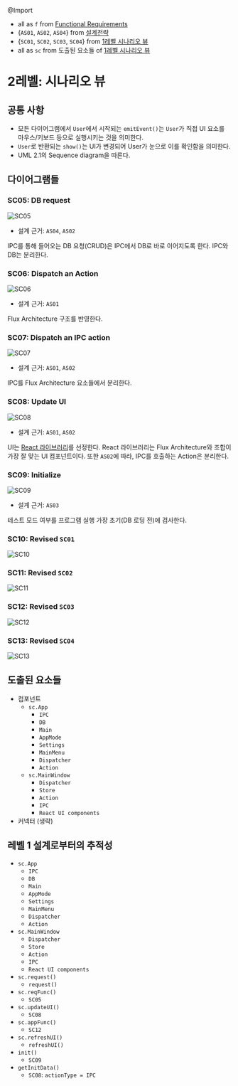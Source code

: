 @Import
* all as `f` from [Functional Requirements](https://github.com/byron1st/my-workshop-doc/blob/master/doc/req.func.md)
* {`AS01`, `AS02`, `AS04`} from [설계전략](https://github.com/byron1st/my-workshop-doc/blob/master/doc/arch.strategies.md)
* {`SC01`, `SC02`, `SC03`, `SC04`} from [1레벨 시나리오 뷰](https://github.com/byron1st/my-workshop-doc/blob/master/doc/arch.views.1.scenario.md)
* all as `sc` from 도출된 요소들 of [1레벨 시나리오 뷰](https://github.com/byron1st/my-workshop-doc/blob/master/doc/arch.views.1.scenario.md)

# 2레벨: 시나리오 뷰
## 공통 사항
* 모든 다이어그램에서 `User`에서 시작되는 `emitEvent()`는 `User`가 직접 UI 요소를 마우스/키보드 등으로 실행시키는 것을 의미한다.
* `User`로 반환되는 `show()`는 UI가 변경되어 User가 눈으로 이를 확인함을 의미한다.
* UML 2.1의 Sequence diagram을 따른다.

## 다이어그램들
### SC05: DB request
![SC05](https://github.com/byron1st/my-workshop-doc/blob/master/images/scenario-view-sc05-2016-08-19.png)
* 설계 근거: `AS04`, `AS02`

IPC를 통해 들어오는 DB 요청(CRUD)은 IPC에서 DB로 바로 이어지도록 한다. IPC와 DB는 분리한다.

### SC06: Dispatch an Action
![SC06](https://github.com/byron1st/my-workshop-doc/blob/master/images/scenario-view-sc06-2016-08-19.png)
* 설계 근거: `AS01`

Flux Architecture 구조를 반영한다.

### SC07: Dispatch an IPC action
![SC07](https://github.com/byron1st/my-workshop-doc/blob/master/images/scenario-view-sc07-2016-08-19.png)
* 설계 근거: `AS01`, `AS02`

IPC를 Flux Architecture 요소들에서 분리한다.

### SC08: Update UI
![SC08](https://github.com/byron1st/my-workshop-doc/blob/master/images/scenario-view-sc08-2016-08-19.png)
* 설계 근거: `AS01`, `AS02`

UI는 [React 라이브러리](https://facebook.github.io/react/)를 선정한다. React 라이브러리는 Flux Architecture와 조합이 가장 잘 맞는 UI 컴포넌트이다. 또한 `AS02`에 따라, IPC를 호출하는 Action은 분리한다.

### SC09: Initialize
![SC09](https://github.com/byron1st/my-workshop-doc/blob/master/images/scenario-view-sc09-2016-08-19.png)
* 설계 근거: `AS03`

테스트 모드 여부를 프로그램 실행 가장 초기(DB 로딩 전)에 검사한다.

### SC10: Revised `SC01`
![SC10](https://github.com/byron1st/my-workshop-doc/blob/master/images/scenario-view-sc10-2016-08-19.png)

### SC11: Revised `SC02`
![SC11](https://github.com/byron1st/my-workshop-doc/blob/master/images/scenario-view-sc11-2016-08-19.png)

### SC12: Revised `SC03`
![SC12](https://github.com/byron1st/my-workshop-doc/blob/master/images/scenario-view-sc12-2016-08-19.png)

### SC13: Revised `SC04`
![SC13](https://github.com/byron1st/my-workshop-doc/blob/master/images/scenario-view-sc13-2016-08-19.png)

## 도출된 요소들
* 컴포넌트
  * `sc.App`
    * `IPC`
    * `DB`
    * `Main`
    * `AppMode`
    * `Settings`
    * `MainMenu`
    * `Dispatcher`
    * `Action`
  * `sc.MainWindow`
    * `Dispatcher`
    * `Store`
    * `Action`
    * `IPC`
    * `React UI components`
* 커넥터 (생략)

## 레벨 1 설계로부터의 추적성
* `sc.App`
  * `IPC`
  * `DB`
  * `Main`
  * `AppMode`
  * `Settings`
  * `MainMenu`
  * `Dispatcher`
  * `Action`
* `sc.MainWindow`
  * `Dispatcher`
  * `Store`
  * `Action`
  * `IPC`
  * `React UI components`
* `sc.request()`
  * `request()`
* `sc.reqFunc()`
  * `SC05`
* `sc.updateUI()`
  * `SC08`
* `sc.appFunc()`
  * `SC12`
* `sc.refreshUI()`
  * `refreshUI()`
* `init()`
  * `SC09`
* `getInitData()`
  * `SC08`: `actionType = IPC`
